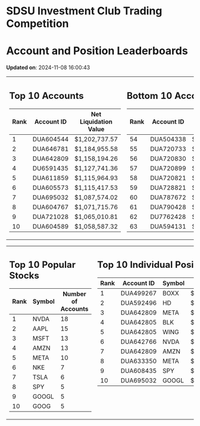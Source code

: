 # SDSU Investment Club Trading Competition 
 # Account and Position Leaderboards

**Updated on**: 2024-11-08 16:00:43

<table><tr><td valign="top">

## Top 10 Accounts
| Rank | Account ID | Net Liquidation Value |
|------|------------|-----------------------|
| 1 | DUA604544 | $1,202,737.57 |
| 2 | DUA646781 | $1,184,955.58 |
| 3 | DUA642809 | $1,158,194.26 |
| 4 | DU6591435 | $1,127,741.36 |
| 5 | DUA611859 | $1,115,964.93 |
| 6 | DUA605573 | $1,115,417.53 |
| 7 | DUA695032 | $1,087,574.02 |
| 8 | DUA604767 | $1,071,715.76 |
| 9 | DUA721028 | $1,065,010.81 |
| 10 | DUA604589 | $1,058,587.32 |

</td><td valign="top">

## Bottom 10 Accounts
| Rank | Account ID | Net Liquidation Value |
|------|------------|-----------------------|
| 54 | DUA504338 | $1,005,812.02 |
| 55 | DUA720733 | $1,005,721.99 |
| 56 | DUA720830 | $1,005,721.99 |
| 57 | DUA720899 | $1,005,721.99 |
| 58 | DUA720821 | $1,005,721.99 |
| 59 | DUA728821 | $1,005,363.33 |
| 60 | DUA787672 | $1,004,526.27 |
| 61 | DUA790428 | $1,004,526.27 |
| 62 | DU7762428 | $995,158.42 |
| 63 | DUA594131 | $987,712.13 |

</td></tr></table>

<table><tr><td valign="top">

## Top 10 Popular Stocks
| Rank | Symbol | Number of Accounts |
|------|--------|--------------------|
| 1 | NVDA | 18 |
| 2 | AAPL | 15 |
| 3 | MSFT | 13 |
| 4 | AMZN | 13 |
| 5 | META | 10 |
| 6 | NKE | 7 |
| 7 | TSLA | 6 |
| 8 | SPY | 5 |
| 9 | GOOGL | 5 |
| 10 | GOOG | 5 |

</td><td valign="top">

## Top 10 Individual Positions
| Rank | Account ID | Symbol | Cost | Total Value |
|------|------------|--------|-----------|-------------|
| 1 | DUA499267 | BOXX | $599,207.78 | $599,207.78 |
| 2 | DUA592496 | HD | $218,226.53 | $218,226.53 |
| 3 | DUA642809 | META | $198,529.77 | $198,529.77 |
| 4 | DUA642805 | BLK | $198,481.01 | $198,481.01 |
| 5 | DUA642805 | WING | $198,339.03 | $198,339.03 |
| 6 | DUA642766 | NVDA | $195,171.67 | $195,171.67 |
| 7 | DUA642809 | AMZN | $184,214.68 | $184,214.68 |
| 8 | DUA633350 | META | $173,346.51 | $173,346.51 |
| 9 | DUA608435 | SPY | $171,717.02 | $171,717.02 |
| 10 | DUA695032 | GOOGL | $170,066.26 | $170,066.26 |

</td></tr></table>
